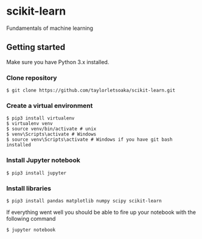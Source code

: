 # scikit-learn
Fundamentals of machine learning

## Getting started

Make sure you have Python 3.x installed.

### Clone repository
```
$ git clone https://github.com/taylorletsoaka/scikit-learn.git
```
### Create a virtual environment
```
$ pip3 install virtualenv
$ virtualenv venv
$ source venv/bin/activate # unix
$ venv\Scripts\activate # Windows
$ source venv\Scripts\activate # Windows if you have git bash installed
```
### Install Jupyter notebook

```
$ pip3 install jupyter
```

### Install libraries

```
$ pip3 install pandas matplotlib numpy scipy scikit-learn
```

If everything went well you should be able to fire up your notebook with the following command

```
$ jupyter notebook
```
